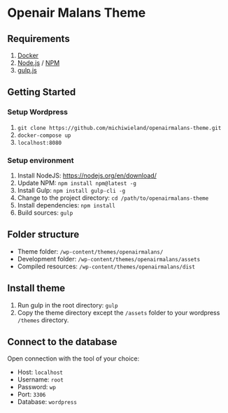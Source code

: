 # Openair Malans Theme

## Requirements
1. [Docker](https://www.docker.com/)
2. [Node.js](https://nodejs.org/) / [NPM](https://www.npmjs.com/)
3. [gulp.js](http://gulpjs.com/)

## Getting Started

### Setup Wordpress
1. `git clone https://github.com/michiwieland/openairmalans-theme.git`
2. `docker-compose up`
2. `localhost:8080`

### Setup environment
1. Install NodeJS: https://nodejs.org/en/download/
2. Update NPM: `npm install npm@latest -g`
3. Install Gulp: `npm install gulp-cli -g`
4. Change to the project directory: `cd /path/to/openairmalans-theme`
5. Install dependencies: `npm install`
6. Build sources: `gulp`

## Folder structure
- Theme folder: `/wp-content/themes/openairmalans/`
- Development folder: `/wp-content/themes/openairmalans/assets`
- Compiled resources: `/wp-content/themes/openairmalans/dist`

## Install theme
1. Run gulp in the root directory: `gulp`
2. Copy the theme directory except the `/assets` folder to your wordpress `/themes` directory.

## Connect to the database
Open connection with the tool of your choice:

  - Host: `localhost`
  - Username: `root`
  - Password: `wp`
  - Port: `3306`
  - Database: `wordpress`
